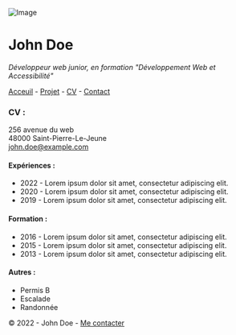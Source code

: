 
![Image](https://camo.githubusercontent.com/1b5c47234b5db63993292aeb99cfc1947aad93db4cb23ce5949434199744dc68/68747470733a2f2f63646e2e646973636f72646170702e636f6d2f6174746163686d656e74732f313230383034333539383535383430303531332f313231353537373334323036303030333333382f696d6167652e706e673f65783d36356664343139652669733d363565616363396526686d3d3439656233393564336166343433626438636534376334303466323033363335653732653032336461323031656632316335356133646638613062303433373326)

# John Doe
*Développeur web junior, en formation "Développement Web et Accessibilité"*

[Acceuil](/README.md) - [Projet](/projet.md) - [CV](/CV.md) - [Contact](/Contact.md)  

### CV :  

256 avenue du web  
48000 Saint-Pierre-Le-Jeune  
 [john.doe@example.com](john.doe@example.com) 

#### Expériences :  

* 2022 - Lorem ipsum dolor sit amet, consectetur adipiscing elit.  
* 2020 - Lorem ipsum dolor sit amet, consectetur adipiscing elit.  
* 2019 - Lorem ipsum dolor sit amet, consectetur adipiscing elit.  
#### Formation  :  
* 2016 - Lorem ipsum dolor sit amet, consectetur adipiscing elit.  
* 2015 - Lorem ipsum dolor sit amet, consectetur adipiscing elit.  
* 2013 - Lorem ipsum dolor sit amet, consectetur adipiscing elit.  
#### Autres :  

* Permis B  
* Escalade  
* Randonnée  

©️ 2022 - John Doe - [Me contacter](/Contact.md)


